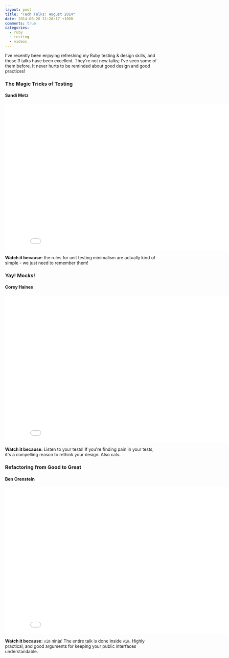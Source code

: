 ```yaml
---
layout: post
title: "Tech Talks: August 2014"
date: 2014-08-20 11:28:17 +1000
comments: true
categories:
  - ruby
  - testing
  - videos
---
```


I've recently been enjoying refreshing my Ruby testing & design skills, and these 3 talks have been excellent. They're not new talks; I've seen some of them before. It never hurts to be reminded about good design and good practices!

### The Magic Tricks of Testing
#### Sandi Metz
<iframe width="853" height="480" src="//www.youtube-nocookie.com/embed/URSWYvyc42M?rel=0" frameborder="0" allowfullscreen></iframe>

**Watch it because:** the rules for unit testing minimalism are actually kind of simple - we just need to remember them!

### Yay! Mocks!
#### Corey Haines
<iframe width="853" height="480" src="//www.youtube-nocookie.com/embed/t430e6M5YAo?rel=0" frameborder="0" allowfullscreen></iframe>

**Watch it because:** Listen to your tests! If you're finding pain in your tests, it's a compelling reason to rethink your design. Also cats.

### Refactoring from Good to Great
#### Ben Orenstein
<iframe width="853" height="480" src="//www.youtube-nocookie.com/embed/DC-pQPq0acs?rel=0" frameborder="0" allowfullscreen></iframe>

**Watch it because:** `vim` ninja! The entire talk is done inside `vim`. Highly practical, and good arguments for keeping your public interfaces understandable.
